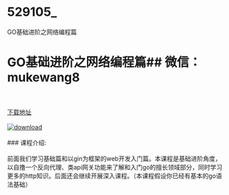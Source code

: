 # 529105_
GO基础进阶之网络编程篇
# GO基础进阶之网络编程篇## 微信：mukewang8
<br/></br>[下载地址](http://www.36tz.cn/article/529105 "下载地址")
<br/></br>[![download](http://36tz.cn/muke_img/2019_12_356-3-300x170.jpg "下载地址")](http://www.36tz.cn/article/529105 "下载地址")
<br/></br>### 课程介绍:<br/></br>前面我们学习基础篇和以gin为框架的web开发入门篇。本课程是基础进阶角度，以自撸一个反向代理、类api网关功能来了解和入门go的擅长领域部分，同时学习更多的http知识。后面还会继续开展深入课程。（本课程假设你已经有基本的go语法基础）


